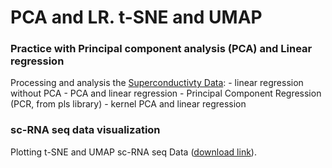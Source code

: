 # PCA and LR. t-SNE and UMAP

### Practice with Principal component analysis (PCA) and Linear regression

Processing and analysis the [Superconductivty Data](https://archive.ics.uci.edu/ml/datasets/Superconductivty+Data#):
    - linear regression without PCA
    - PCA and linear regression
    - Principal Component Regression (PCR, from pls library)
    - kernel PCA and linear regression

### sc-RNA seq data visualization

Plotting t-SNE and UMAP sc-RNA seq Data ([download link](https://kodomo.fbb.msu.ru/FBB/year_20/scRNAseq_CITEseq.txt)).
